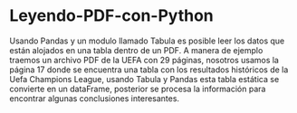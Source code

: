 # Leyendo-PDF-con-Python
Usando Pandas y un modulo llamado Tabula es posible leer los datos que están alojados en una tabla dentro de un PDF. A manera de ejemplo traemos un archivo PDF de la UEFA con 29 páginas, nosotros usamos la página 17 donde se encuentra una tabla con los resultados históricos de la Uefa Champions League, usando Tabula y Pandas esta tabla estática se convierte en un dataFrame, posterior se procesa la información para encontrar algunas conclusiones interesantes.
